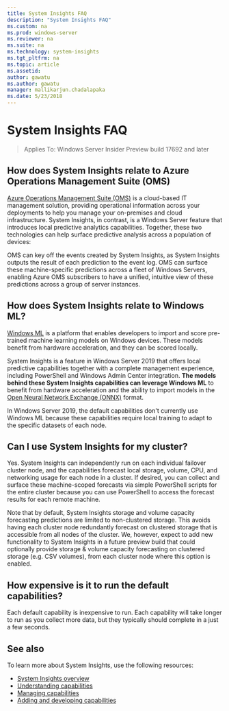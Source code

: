 ```yaml
---
title: System Insights FAQ
description: "System Insights FAQ"
ms.custom: na
ms.prod: windows-server
ms.reviewer: na
ms.suite: na
ms.technology: system-insights
ms.tgt_pltfrm: na
ms.topic: article
ms.assetid: 
author: gawatu
ms.author: gawatu
manager: mallikarjun.chadalapaka
ms.date: 5/23/2018
---
```

# System Insights FAQ

>Applies To: Windows Server Insider Preview build 17692 and later

## How does System Insights relate to Azure Operations Management Suite (OMS)

[Azure Operations Management Suite (OMS)](https://docs.microsoft.com/azure/operations-management-suite/) is a cloud-based IT management solution, providing operational information across your deployments to help you manage your on-premises and cloud infrastructure. System Insights, in contrast, is a Windows Server feature that introduces local predictive analytics capabilities. Together, these two technologies can help surface predictive analysis across a population of devices:

OMS can key off the events created by System Insights, as System Insights outputs the result of each prediction to the event log. OMS can surface these machine-specific predictions across a fleet of Windows Servers, enabling Azure OMS subscribers to have a unified, intuitive view of these predictions across a group of server instances.


## How does System Insights relate to Windows ML?

[Windows ML](https://docs.microsoft.com/windows/uwp/machine-learning/) is a platform that enables developers to import and score pre-trained machine learning models on Windows devices. These models benefit from hardware acceleration, and they can be scored locally. 

System Insights is a feature in Windows Server 2019 that offers local predictive capabilities together with a complete management experience, including PowerShell and Windows Admin Center integration. **The models behind these System Insights capabilities can leverage Windows ML** to benefit from hardware acceleration and the ability to import models in the [Open Neural Network Exchange (ONNX)](https://onnx.ai/) format. 

In Windows Server 2019, the default capabilities don't currently use Windows ML because these capabilities require local training to adapt to the specific datasets of each node. 


## Can I use System Insights for my cluster? 

Yes. System Insights can independently run on each individual failover cluster node, and the capabilities forecast local storage, volume, CPU, and networking usage for each node in a cluster.  If desired, you can collect and surface these machine-scoped forecasts via simple PowerShell scripts for the entire cluster because you can use PowerShell to access the forecast results for each remote machine. 

Note that by default, System Insights storage and volume capacity forecasting predictions are limited to non-clustered storage. This avoids having each cluster node redundantly forecast on clustered storage that is accessible from all nodes of the cluster. We, however, expect to add new functionality to System Insights in a future preview build that could optionally provide storage & volume capacity forecasting on clustered storage (e.g. CSV volumes), from each cluster node where this option is enabled.   


## How expensive is it to run the default capabilities?

Each default capability is inexpensive to run. Each capability will take longer to run as you collect more data, but they typically should complete in a just a few seconds. 

## See also
To learn more about System Insights, use the following resources:

- [System Insights overview](overview.md)
- [Understanding capabilities](understanding-capabilities.md)
- [Managing capabilities](managing-capabilities.md)
- [Adding and developing capabilities](adding-and-developing-capabilities.md)
